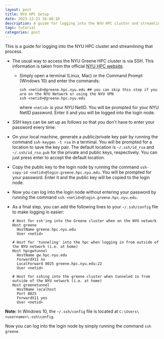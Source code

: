 ```yaml
---
layout: post
title: NYU HPC Setup
date: 2023-12-21 16:40:16
description: A guide for logging into the NYU HPC cluster and streamlining that process.
tags: tutorial
categories: post
---
```


This is a guide for logging into the NYU HPC cluster and streamlining that process.

- The usual way to access the NYU Greene HPC cluster is via SSH. This information is taken from the official [NYU HPC website](https://sites.google.com/nyu.edu/nyu-hpc/hpc-systems/greene/getting-started?authuser=0#h.niitlb309yhv).

  - Simply open a terminal (Linux, Mac) or the Command Prompt (Windows 10) and enter the commands:

    ```
    ssh <netid>@greene.hpc.nyu.edu ## you can skip this step if you  are on the NYU Network or using the NYU VPN
    ssh <netid>@greene.hpc.nyu.edu
    ```

    where `<netid>` is your NYU NetID. You will be prompted for your NYU NetID password. Enter it and you will be logged into the login node.

- SSH keys can be set up as follows so that you don't have to enter your password every time:

- On your local machine, generate a public/private key pair by running the command `ssh-keygen -t rsa` in a terminal. You will be prompted for a location to save the key pair. The default location is `~/.ssh/id_rsa` and `~/.ssh/id_rsa.pub` for the private and public keys, respectively. You can just press enter to accept the default location.

- Copy the public key to the login node by running the command `ssh-copy-id <netid>@login.greene.hpc.nyu.edu`. You will be prompted for your password. Enter it and the public key will be copied to the login node.

- Now you can log into the login node without entering your password by running the command `ssh <netid>@login.greene.hpc.nyu.edu`.

- As a final step, you can add the following lines to your `~/.ssh/config` file to make logging in easier:

  ```
  # Host for ssh'ing into the Greene cluster when on the NYU network
  Host greene
    HostName greene.hpc.nyu.edu
    User <netid>

  # Host for 'tunneling' into the hpc when logging in from outside of the NYU network (i.e. at home)
  Host hpcgwtunnel
    HostName gw.hpc.nyu.edu
    ForwardX11 no
    LocalForward 8025 greene.hpc.nyu.edu:22
    User <netid>

  # Host for sshing into the greene cluster when tunneled in from outside of the NYU network (i.e. at home)
  Host greenetunnel
    HostName localhost
    Port 8025
    ForwardX11 yes
    User <netid>
  ```

**Note:** In Windows 10, the `~/.ssh/config` file is located at `C:\Users\<username>\.ssh\config`.

Now you can log into the login node by simply running the command `ssh greene`.
